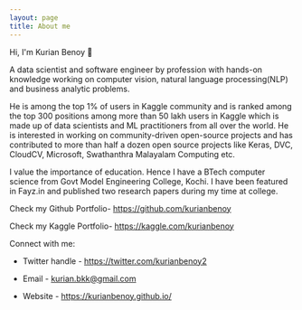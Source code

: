 ```yaml
---
layout: page
title: About me
---
```


Hi, I'm Kurian Benoy 👋

A data scientist and software  engineer by profession with hands-on knowledge working on computer vision, natural language processing(NLP) and business analytic problems.

He is among  the top 1% of users in Kaggle community and is ranked among the top 300 positions among more than 50 lakh users in Kaggle which is made up of data scientists and ML practitioners from all over the world. He is interested in working on community-driven open-source projects and has contributed to more than half a dozen open source projects like Keras, DVC, CloudCV, Microsoft, Swathanthra Malayalam Computing etc.

I value the importance of education. Hence I have a BTech computer science from Govt Model Engineering College, Kochi. I have been featured in Fayz.in and published two research papers during my time at college.

Check my Github Portfolio- https://github.com/kurianbenoy

Check my Kaggle Portfolio- https://kaggle.com/kurianbenoy

Connect with me:

* Twitter handle - https://twitter.com/kurianbenoy2

* Email - kurian.bkk@gmail.com

* Website - https://kurianbenoy.github.io/
